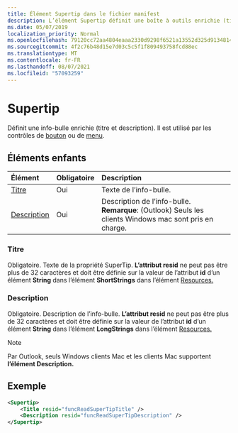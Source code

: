 ```yaml
---
title: Élément Supertip dans le fichier manifest
description: L’élément Supertip définit une boîte à outils enrichie (titre et description).
ms.date: 05/07/2019
localization_priority: Normal
ms.openlocfilehash: 79120cc72aa4804eaaa2330d9298f6521a13552d325d9134814581402ace8210
ms.sourcegitcommit: 4f2c76b48d15e7d03c5c5f1f809493758fcd88ec
ms.translationtype: MT
ms.contentlocale: fr-FR
ms.lasthandoff: 08/07/2021
ms.locfileid: "57093259"
---
```

# <a name="supertip"></a>Supertip

Définit une info-bulle enrichie (titre et description). Il est utilisé par les contrôles de [bouton](control.md#button-control) ou de [menu](control.md#menu-dropdown-button-controls).

## <a name="child-elements"></a>Éléments enfants

|  Élément |  Obligatoire  |  Description  |
|:-----|:-----|:-----|
| [Titre](#title) | Oui | Texte de l’info-bulle. |
| [Description](#description) | Oui | Description de l’info-bulle.<br>**Remarque**: (Outlook) Seuls les clients Windows mac sont pris en charge. |

### <a name="title"></a>Titre

Obligatoire. Texte de la propriété SuperTip. **L’attribut resid** ne peut pas être plus de 32 caractères et doit être définie sur la valeur de l’attribut **id** d’un élément **String** dans l’élément **ShortStrings** dans l’élément [Resources.](resources.md)

### <a name="description"></a>Description

Obligatoire. Description de l’info-bulle. **L’attribut resid** ne peut pas être plus de 32 caractères et doit être définie sur la valeur de l’attribut **id** d’un élément **String** dans l’élément **LongStrings** dans l’élément [Resources.](resources.md)

> [!NOTE]
> Par Outlook, seuls Windows clients Mac et les clients Mac supportent **l’élément Description.**

## <a name="example"></a>Exemple

```xml
<Supertip>
    <Title resid="funcReadSuperTipTitle" />
    <Description resid="funcReadSuperTipDescription" />
</Supertip>
```
